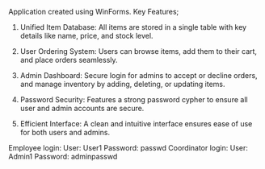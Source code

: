 Application created using WinForms.
Key Features;
1) Unified Item Database:
All items are stored in a single table with key details like name, price, and stock level.

2) User Ordering System:
Users can browse items, add them to their cart, and place orders seamlessly.

4) Admin Dashboard:
Secure login for admins to accept or decline orders, and manage inventory by adding, deleting, or updating items.

5) Password Security:
Features a strong password cypher to ensure all user and admin accounts are secure.

6) Efficient Interface:
A clean and intuitive interface ensures ease of use for both users and admins.

Employee login: 
                User: User1
                Password: passwd
Coordinator login:
                User: Admin1
                Password: adminpasswd
